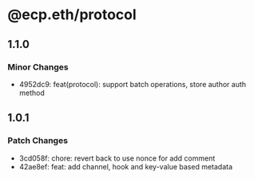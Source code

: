 # @ecp.eth/protocol

## 1.1.0

### Minor Changes

- 4952dc9: feat(protocol): support batch operations, store author auth method

## 1.0.1

### Patch Changes

- 3cd058f: chore: revert back to use nonce for add comment
- 42ae8ef: feat: add channel, hook and key-value based metadata
